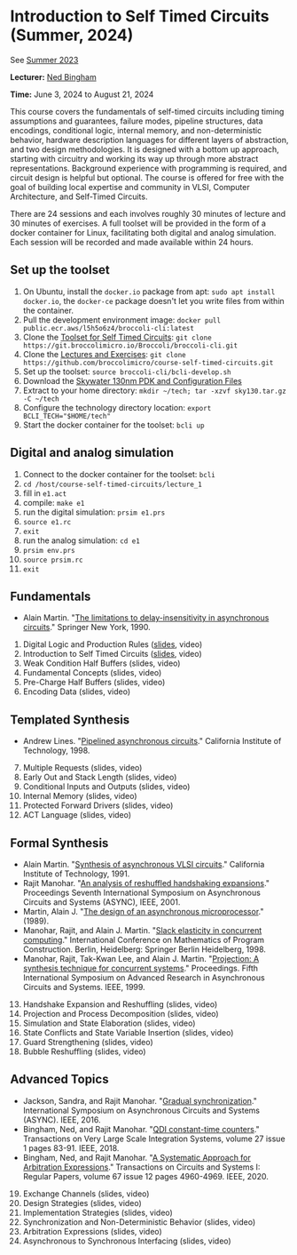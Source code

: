 # Introduction to Self Timed Circuits (Summer, 2024)
See [Summer 2023](https://github.com/broccolimicro/course-self-timed-circuits/tree/summer-2023)

**Lecturer:** [Ned Bingham](https://www.nedbingham.com/index.py)

**Time:** June 3, 2024 to August 21, 2024

This course covers the fundamentals of self-timed circuits including timing assumptions and guarantees, failure modes, pipeline structures, data encodings, conditional logic, internal memory, and non-deterministic behavior, hardware description languages for different layers of abstraction, and two design methodologies. It is designed with a bottom up approach, starting with circuitry and working its way up through more abstract representations. Background experience with programming is required, and circuit design is helpful but optional. The course is offered for free with the goal of building local expertise and community in VLSI, Computer Architecture, and Self-Timed Circuits.

There are 24 sessions and each involves roughly 30 minutes of lecture and 30 minutes of exercises. A full toolset will be provided in the form of a docker container for Linux, facilitating both digital and analog simulation. Each session will be recorded and made available within 24 hours.

## Set up the toolset
1. On Ubuntu, install the `docker.io` package from apt: `sudo apt install docker.io`, the `docker-ce` package doesn't let you write files from within the container.
2. Pull the development environment image: `docker pull public.ecr.aws/l5h5o6z4/broccoli-cli:latest`
3. Clone the [Toolset for Self Timed Circuits](https://git.broccolimicro.io/Broccoli/broccoli-cli.git): `git clone https://git.broccolimicro.io/Broccoli/broccoli-cli.git`
4. Clone the [Lectures and Exercises](https://github.com/broccolimicro/course-self-timed-circuits.git): `git clone https://github.com/broccolimicro/course-self-timed-circuits.git`
5. Set up the toolset: `source broccoli-cli/bcli-develop.sh`
6. Download the [Skywater 130nm PDK and Configuration Files](https://broccoli-hosting.s3.us-east-2.amazonaws.com/sky130.tar.gz)
7. Extract to your home directory: `mkdir ~/tech; tar -xzvf sky130.tar.gz -C ~/tech`
8. Configure the technology directory location: `export BCLI_TECH="$HOME/tech"`
9. Start the docker container for the toolset: `bcli up`

## Digital and analog simulation
1. Connect to the docker container for the toolset: `bcli`
2. `cd /host/course-self-timed-circuits/lecture_1`
3. fill in `e1.act`
4. compile: `make e1`
5. run the digital simulation: `prsim e1.prs`
6. `source e1.rc`
7. `exit`
8. run the analog simulation: `cd e1`
9. `prsim env.prs`
10. `source prsim.rc`
11. `exit`

## Fundamentals
* Alain Martin. "[The limitations to delay-insensitivity in asynchronous circuits](https://apps.dtic.mil/sti/pdfs/ADA447737.pdf)." Springer New York, 1990.

1. Digital Logic and Production Rules ([slides](https://docs.google.com/presentation/d/1cLKMn4uYdLjXH_-CSFSHtB_IwZgCw5KPNmtQ7OIhKKQ/edit?usp=sharing), video)
2. Introduction to Self Timed Circuits ([slides](https://docs.google.com/presentation/d/1OzqIr0iPFxu5Yyru-aGmRNN8m_EwbITPKqGwrZ-rIzQ/edit?usp=sharing), video)
3. Weak Condition Half Buffers (slides, video)
4. Fundamental Concepts (slides, video)
5. Pre-Charge Half Buffers (slides, video)
6. Encoding Data (slides, video)

## Templated Synthesis
* Andrew Lines. "[Pipelined asynchronous circuits](https://authors.library.caltech.edu/26834/5/CSTR1998.pdf)." California Institute of Technology, 1998.

7. Multiple Requests (slides, video)
8. Early Out and Stack Length (slides, video)
9. Conditional Inputs and Outputs (slides, video)
10. Internal Memory (slides, video)
11. Protected Forward Drivers (slides, video)
12. ACT Language (slides, video)

## Formal Synthesis
* Alain Martin. "[Synthesis of asynchronous VLSI circuits](https://authors.library.caltech.edu/26746/2/postscript.pdf)." California Institute of Technology, 1991.
* Rajit Manohar. "[An analysis of reshuffled handshaking expansions](https://csl.yale.edu/~rajit/ps/2phase.pdf)." Proceedings Seventh International Symposium on Asynchronous Circuits and Systems (ASYNC), IEEE, 2001.
* Martin, Alain J. "[The design of an asynchronous microprocessor](https://authors.library.caltech.edu/26709/2/postscript.pdf)." (1989).
* Manohar, Rajit, and Alain J. Martin. "[Slack elasticity in concurrent computing](https://csl.yale.edu/~rajit/ps/mpc98.pdf)." International Conference on Mathematics of Program Construction. Berlin, Heidelberg: Springer Berlin Heidelberg, 1998.
* Manohar, Rajit, Tak-Kwan Lee, and Alain J. Martin. "[Projection: A synthesis technique for concurrent systems](https://csl.yale.edu/~rajit/ps/proj.pdf)." Proceedings. Fifth International Symposium on Advanced Research in Asynchronous Circuits and Systems. IEEE, 1999.

13. Handshake Expansion and Reshuffling (slides, video)
14. Projection and Process Decomposition (slides, video)
15. Simulation and State Elaboration (slides, video)
16. State Conflicts and State Variable Insertion (slides, video)
17. Guard Strengthening (slides, video)
18. Bubble Reshuffling (slides, video)

## Advanced Topics
* Jackson, Sandra, and Rajit Manohar. "[Gradual synchronization](https://csl.yale.edu/~rajit/ps/gsync.pdf)." International Symposium on Asynchronous Circuits and Systems (ASYNC). IEEE, 2016.
* Bingham, Ned, and Rajit Manohar. "[QDI constant-time counters](https://www.nedbingham.com/papers/counter/QDI%20Constant%20Time%20Counters.pdf)." Transactions on Very Large Scale Integration Systems, volume 27 issue 1 pages 83-91. IEEE, 2018.
* Bingham, Ned, and Rajit Manohar. "[A Systematic Approach for Arbitration Expressions](https://nedbingham.com/papers/arbiters/A%20Systematic%20Approach%20for%20Arbitration%20Expressions.pdf)." Transactions on Circuits and Systems I: Regular Papers, volume 67 issue 12 pages 4960-4969. IEEE, 2020.

19. Exchange Channels (slides, video)
20. Design Strategies (slides, video)
21. Implementation Strategies (slides, video)
22. Synchronization and Non-Deterministic Behavior (slides, video)
23. Arbitration Expressions (slides, video)
24. Asynchronous to Synchronous Interfacing (slides, video)
